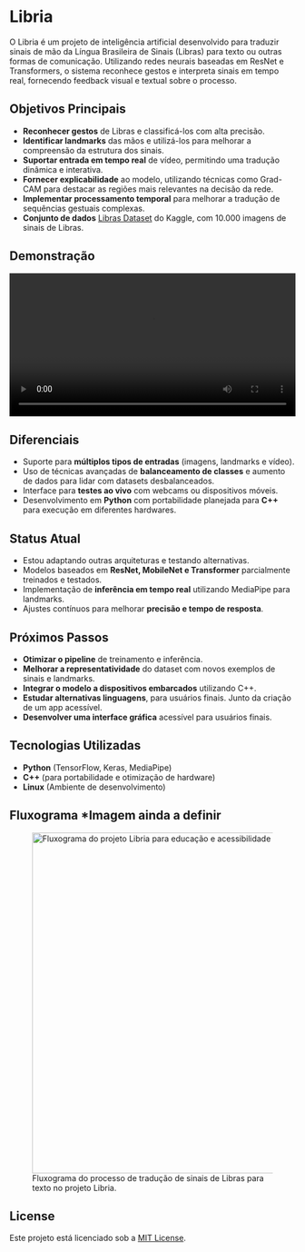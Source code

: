 <h1>Libria</h1>
<p>O Libria é um projeto de inteligência artificial desenvolvido para traduzir sinais de mão da Língua Brasileira de Sinais (Libras) para texto ou outras formas de comunicação. Utilizando redes neurais baseadas em ResNet e Transformers, o sistema reconhece gestos e interpreta sinais em tempo real, fornecendo feedback visual e textual sobre o processo.</p>

<h2>Objetivos Principais</h2>
<ul>
    <li><strong>Reconhecer gestos</strong> de Libras e classificá-los com alta precisão.</li>
    <li><strong>Identificar landmarks</strong> das mãos e utilizá-los para melhorar a compreensão da estrutura dos sinais.</li>
    <li><strong>Suportar entrada em tempo real</strong> de vídeo, permitindo uma tradução dinâmica e interativa.</li>
    <li><strong>Fornecer explicabilidade</strong> ao modelo, utilizando técnicas como Grad-CAM para destacar as regiões mais relevantes na decisão da rede.</li>
    <li><strong>Implementar processamento temporal</strong> para melhorar a tradução de sequências gestuais complexas.</li>
    <li><strong>Conjunto de dados</strong>
    <a href="https://www.kaggle.com/datasets/grasshoppermouse/libras-dataset">Libras Dataset</a> do Kaggle, com 10.000 imagens de sinais de Libras.</li>
</ul>

<h2>Demonstração</h2>
<video class="demo-video" controls>
  <source src="./docs/api/Filter_87.mp4" type="video/mp4">
  Seu navegador não suporta o elemento <code>video</code>.
    <style>
        .demo-video {
            width: 100%;
            height: auto;
        }
    </style>
</video>


<h2>Diferenciais</h2>
<ul>
    <li>Suporte para <strong>múltiplos tipos de entradas</strong> (imagens, landmarks e vídeo).</li>
    <li>Uso de técnicas avançadas de <strong>balanceamento de classes</strong> e aumento de dados para lidar com datasets desbalanceados.</li>
    <li>Interface para <strong>testes ao vivo</strong> com webcams ou dispositivos móveis.</li>
    <li>Desenvolvimento em <strong>Python</strong> com portabilidade planejada para <strong>C++</strong> para execução em diferentes hardwares.</li>
</ul>

<h2>Status Atual</h2>
<ul>
    <li>Estou adaptando outras arquiteturas e testando alternativas.</>
    <li>Modelos baseados em <strong>ResNet, MobileNet e Transformer</strong> parcialmente treinados e testados.</li>
    <li>Implementação de <strong>inferência em tempo real</strong> utilizando MediaPipe para landmarks.</li>
    <li>Ajustes contínuos para melhorar <strong>precisão e tempo de resposta</strong>.</li>
</ul>

<h2>Próximos Passos</h2>
<ul>
    <li><strong>Otimizar o pipeline</strong> de treinamento e inferência.</li>
    <li><strong>Melhorar a representatividade</strong> do dataset com novos exemplos de sinais e landmarks.</li>
    <li><strong>Integrar o modelo a dispositivos embarcados</strong> utilizando C++.</li>
    <li><strong>Estudar alternativas linguagens</strong>, para usuários finais. Junto da criação de um app acessível.</li>
    <li><strong>Desenvolver uma interface gráfica</strong> acessível para usuários finais.</li>
</ul>

<h2>Tecnologias Utilizadas</h2>
<ul>
    <li><strong>Python</strong> (TensorFlow, Keras, MediaPipe)</li>
    <li><strong>C++</strong> (para portabilidade e otimização de hardware)</li>
    <li><strong>Linux</strong> (Ambiente de desenvolvimento)</li>
</ul>

<h2>Fluxograma *Imagem ainda a definir</h2>
<figure>
  <img 
    src="docs/Libria_Fluxograma_para_Educação_e_Acessibilidade_em_Libras_com_IA.jpg" 
    alt="Fluxograma do projeto Libria para educação e acessibilidade em Libras" 
    width="600"
  >
  <figcaption>
    Fluxograma do processo de tradução de sinais de Libras para texto no projeto Libria.
  </figcaption>
</figure>

## License
Este projeto está licenciado sob a [MIT License](LICENSE).
